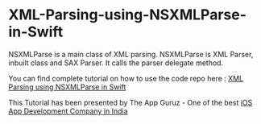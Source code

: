 XML-Parsing-using-NSXMLParse-in-Swift
=====================================

NSXMLParse is a main class of XML parsing. NSXMLParse is XML Parser, inbuilt class and SAX Parser. It calls the parser delegate method.

You can find complete tutorial on how to use the code repo here : <a href="http://www.theappguruz.com/ios/xml-parsing-using-nsxmlparse-swift">XML Parsing using NSXMLParse in Swift</a>

This Tutorial has been presented by The App Guruz - One of the best <a href="http://www.theappguruz.com/iphone-app-development/">iOS App Development Company in India</a>

